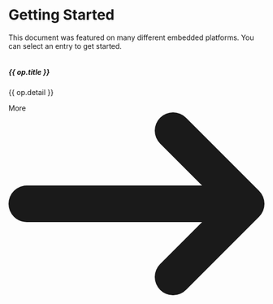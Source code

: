 <script setup>
import { ref } from 'vue'
const cardOptions = ref([
{
  imgUrl: "https://www.espressif.com/sites/all/themes/espressif/logo-black.svg",
  title: "ESP8266/ESP32",
  detail: "ESP-IDF & Arduino",
  linkUrl: "https://www.espressif.com/",
},
{
  svg: `
    <svg enable-background="new 0 0 974.7 179.7" version="1.1" viewBox="0 0 974.7 179.7" xml:space="preserve" xmlns="http://www.w3.org/2000/svg" width="110" height="44">
      <path d="m962.1 144.1v-2.7h1.7c0.9 0 2.2 0.1 2.2 1.2s-0.7 1.5-1.8 1.5h-2.1m0 1.9h1.2l2.7 4.7h2.9l-3-4.9c1.5 0.1 2.7-1 2.8-2.5v-0.4c0-2.6-1.8-3.4-4.8-3.4h-4.3v11.2h2.5v-4.7m12.6-0.9c0-6.6-5.1-10.4-10.8-10.4s-10.8 3.8-10.8 10.4 5.1 10.4 10.8 10.4 10.8-3.8 10.8-10.4m-3.2 0c0.2 4.2-3.1 7.8-7.3 8h-0.3c-4.4 0.2-8.1-3.3-8.3-7.7s3.3-8.1 7.7-8.3 8.1 3.3 8.3 7.7c-0.1 0.1-0.1 0.2-0.1 0.3z"></path>
      <path d="m578.2 34v118h33.3v-118h-33.3zm-262-0.2v118.1h33.6v-91.7l26.2 0.1c8.6 0 14.6 2.1 18.7 6.5 5.3 5.6 7.4 14.7 7.4 31.2v53.9h32.6v-65.2c0-46.6-29.7-52.9-58.7-52.9h-59.8zm315.7 0.2v118h54c28.8 0 38.2-4.8 48.3-15.5 7.2-7.5 11.8-24.1 11.8-42.2 0-16.6-3.9-31.4-10.8-40.6-12.2-16.5-30-19.7-56.6-19.7h-46.7zm33 25.6h14.3c20.8 0 34.2 9.3 34.2 33.5s-13.4 33.6-34.2 33.6h-14.3v-67.1zm-134.7-25.6l-27.8 93.5-26.6-93.5h-36l38 118h48l38.4-118h-34zm231.4 118h33.3v-118h-33.3v118zm93.4-118l-46.5 117.9h32.8l7.4-20.9h55l7 20.8h35.7l-46.9-117.8h-44.5zm21.6 21.5l20.2 55.2h-41l20.8-55.2z"></path>
      <path fill="#76B900" d="m101.3 53.6v-16.2c1.6-0.1 3.2-0.2 4.8-0.2 44.4-1.4 73.5 38.2 73.5 38.2s-31.4 43.6-65.1 43.6c-4.5 0-8.9-0.7-13.1-2.1v-49.2c17.3 2.1 20.8 9.7 31.1 27l23.1-19.4s-16.9-22.1-45.3-22.1c-3-0.1-6 0.1-9 0.4m0-53.6v24.2l4.8-0.3c61.7-2.1 102 50.6 102 50.6s-46.2 56.2-94.3 56.2c-4.2 0-8.3-0.4-12.4-1.1v15c3.4 0.4 6.9 0.7 10.3 0.7 44.8 0 77.2-22.9 108.6-49.9 5.2 4.2 26.5 14.3 30.9 18.7-29.8 25-99.3 45.1-138.7 45.1-3.8 0-7.4-0.2-11-0.6v21.1h170.2v-179.7h-170.4zm0 116.9v12.8c-41.4-7.4-52.9-50.5-52.9-50.5s19.9-22 52.9-25.6v14h-0.1c-17.3-2.1-30.9 14.1-30.9 14.1s7.7 27.3 31 35.2m-73.5-39.5s24.5-36.2 73.6-40v-13.2c-54.4 4.4-101.4 50.4-101.4 50.4s26.6 77 101.3 84v-14c-54.8-6.8-73.5-67.2-73.5-67.2z"></path>
    </svg>
  `,
  title: "NVIDIA Jetson Devices",
  detail: "Operations on Jetson devices",
  linkUrl: "#",
},
{
  svg: `
  <svg class="__rptl-header-logo" aria-hidden="true" focusable="false" height="44" viewBox="0 0 270 57" width="120" xmlns="http://www.w3.org/2000/svg" aria-labelledby="__rptl-header-logo"><title id="__rptl-header-logo">Raspberry Pi</title><g fill-rule="nonzero" fill="none"><path d="M65.275 33.317h-4.477v9.46c0 .29-.235.526-.525.526h-4.57a.525.525 0 0 1-.526-.525V16.55a.525.525 0 0 1 .525-.525h9.61c3.223 0 5.709.718 7.457 2.154a7.437 7.437 0 0 1 2.623 6.09 8.391 8.391 0 0 1-1.208 4.655 8.24 8.24 0 0 1-3.663 2.97l5.635 10.638a.525.525 0 0 1-.464.77h-4.917a.63.63 0 0 1-.56-.342l-4.94-9.643Zm-4.477-4.552h4.534a4.641 4.641 0 0 0 3.278-1.078 3.85 3.85 0 0 0 1.162-2.97 4.122 4.122 0 0 0-1.096-3.034 4.556 4.556 0 0 0-3.363-1.106h-4.515v8.188ZM90.426 42.997a6.562 6.562 0 0 1-.402-1.511 6.551 6.551 0 0 1-5.114 2.192 7.195 7.195 0 0 1-4.937-1.724 5.542 5.542 0 0 1-1.958-4.347 5.73 5.73 0 0 1 2.389-4.946c1.592-1.148 3.894-1.73 6.904-1.742h2.491v-1.162a3.342 3.342 0 0 0-.72-2.248 2.838 2.838 0 0 0-2.277-.843 3.226 3.226 0 0 0-2.145.656 2.13 2.13 0 0 0-.748 1.37.513.513 0 0 1-.513.428h-4.375a.533.533 0 0 1-.524-.596 5.494 5.494 0 0 1 1.054-2.663 7.184 7.184 0 0 1 3.073-2.352 11.2 11.2 0 0 1 4.459-.852 8.848 8.848 0 0 1 5.948 1.883 6.587 6.587 0 0 1 2.202 5.292v8.787a9.948 9.948 0 0 0 .629 3.93.525.525 0 0 1-.47.754h-4.485a.515.515 0 0 1-.48-.306Zm-4.336-3.46c.77.007 1.529-.176 2.21-.534a3.509 3.509 0 0 0 1.5-1.433v-3.485h-2.024c-2.71 0-4.153.937-4.328 2.81l-.019.319a2.166 2.166 0 0 0 .712 1.667 2.764 2.764 0 0 0 1.949.656ZM109.963 37.701a1.745 1.745 0 0 0-.983-1.564 11.18 11.18 0 0 0-3.157-1.021c-4.822-1.012-7.232-3.06-7.232-6.145a5.57 5.57 0 0 1 2.24-4.506 9.031 9.031 0 0 1 5.854-1.808 9.723 9.723 0 0 1 6.173 1.817 5.699 5.699 0 0 1 2.292 4.175.52.52 0 0 1-.525.546h-4.382a.514.514 0 0 1-.514-.435 2.538 2.538 0 0 0-.721-1.485 3.172 3.172 0 0 0-2.342-.759 3.24 3.24 0 0 0-2.117.619c-.483.377-.76.96-.75 1.573.001.603.327 1.158.853 1.452a8.76 8.76 0 0 0 2.876.956 23.54 23.54 0 0 1 3.41.908c2.86 1.05 4.29 2.867 4.29 5.452a5.288 5.288 0 0 1-2.38 4.487 10.264 10.264 0 0 1-6.145 1.715c-1.556.029-3.1-.281-4.524-.91a7.586 7.586 0 0 1-3.1-2.49 5.853 5.853 0 0 1-1.094-2.824.533.533 0 0 1 .523-.596h4.11a.513.513 0 0 1 .513.418c.091.71.46 1.354 1.024 1.793a4.233 4.233 0 0 0 2.66.768c.827.057 1.65-.15 2.352-.59.508-.35.807-.93.796-1.546ZM136.719 33.355a12.159 12.159 0 0 1-2.127 7.503 6.817 6.817 0 0 1-5.742 2.82 6.315 6.315 0 0 1-4.965-2.136v9.03c0 .29-.235.525-.525.525h-4.364a.525.525 0 0 1-.525-.525V23.557a.525.525 0 0 1 .525-.525h4.018c.27 0 .497.206.523.475l.142 1.51a6.363 6.363 0 0 1 5.134-2.36 6.865 6.865 0 0 1 5.826 2.773c1.387 1.848 2.08 4.396 2.08 7.644v.28Zm-5.415-.394a7.982 7.982 0 0 0-1.002-4.365 3.266 3.266 0 0 0-2.913-1.536 3.546 3.546 0 0 0-3.504 1.948v8.3a3.605 3.605 0 0 0 3.541 2.004c2.586 0 3.878-2.117 3.878-6.35ZM158.159 33.355c0 3.247-.694 5.78-2.08 7.597a6.889 6.889 0 0 1-5.808 2.726 6.329 6.329 0 0 1-5.264-2.53l-.191 1.689a.525.525 0 0 1-.522.466h-3.877a.525.525 0 0 1-.525-.525V15.05c0-.29.235-.525.525-.525h4.364a.525.525 0 0 1 .525.525v9.798a6.166 6.166 0 0 1 4.928-2.192 6.945 6.945 0 0 1 5.817 2.726c1.405 1.817 2.108 4.374 2.108 7.672v.3Zm-5.415-.394a8.068 8.068 0 0 0-.974-4.487 3.295 3.295 0 0 0-2.904-1.414 3.572 3.572 0 0 0-3.56 2.117v8a3.62 3.62 0 0 0 3.597 2.135c1.626.093 3.081-.999 3.448-2.585.31-1.23.442-2.498.393-3.766ZM170.555 43.678a9.95 9.95 0 0 1-7.26-2.736 9.722 9.722 0 0 1-2.8-7.288v-.524a12.247 12.247 0 0 1 1.18-5.461 8.666 8.666 0 0 1 3.344-3.71 9.387 9.387 0 0 1 4.936-1.302 8.413 8.413 0 0 1 6.548 2.623c1.593 1.749 2.39 4.228 2.39 7.438v1.685a.525.525 0 0 1-.526.525h-12.383a5.028 5.028 0 0 0 1.583 3.185 4.785 4.785 0 0 0 3.344 1.2 5.886 5.886 0 0 0 4.524-1.837.527.527 0 0 1 .773.026l1.964 2.198c.17.188.182.47.028.672a8.216 8.216 0 0 1-3.036 2.34 10.82 10.82 0 0 1-4.609.966Zm-.618-16.656a3.382 3.382 0 0 0-2.614 1.092 5.65 5.65 0 0 0-1.283 3.124h7.531v-.433a4.034 4.034 0 0 0-.974-2.795 3.492 3.492 0 0 0-2.66-.988ZM193.333 27.525a.523.523 0 0 1-.575.515c-.459-.051-.92-.078-1.382-.081-2.049 0-3.391.693-4.028 2.08v12.739a.525.525 0 0 1-.525.525h-4.364a.525.525 0 0 1-.525-.525V23.557a.525.525 0 0 1 .525-.525h4.096c.277 0 .507.215.524.492l.12 1.924a5.017 5.017 0 0 1 4.514-2.791c.434-.002.867.044 1.29.138a.515.515 0 0 1 .39.515l-.06 4.215ZM207.017 27.525a.523.523 0 0 1-.575.515c-.459-.051-.92-.078-1.382-.081-2.048 0-3.39.693-4.028 2.08v12.739a.525.525 0 0 1-.525.525h-4.364a.525.525 0 0 1-.525-.525V23.557a.525.525 0 0 1 .525-.525h4.096c.277 0 .507.215.524.492l.12 1.924a5.018 5.018 0 0 1 4.514-2.791c.434-.002.867.044 1.29.138a.515.515 0 0 1 .39.515l-.06 4.215ZM217.934 35.64l3.635-12.233a.525.525 0 0 1 .504-.375h4.677a.525.525 0 0 1 .496.697l-7.907 22.721-.45 1.068a6.18 6.18 0 0 1-5.995 3.972 8.368 8.368 0 0 1-2.003-.25.529.529 0 0 1-.395-.513v-3.15a.525.525 0 0 1 .546-.524l.538.02a3.442 3.442 0 0 0 2.035-.492 3.08 3.08 0 0 0 1.19-1.555l.637-1.667-6.857-19.63a.525.525 0 0 1 .496-.697h4.696c.232 0 .437.152.503.374l3.654 12.234ZM245.156 33.692v9.086c0 .29-.235.525-.525.525h-4.57a.525.525 0 0 1-.526-.525V16.55a.525.525 0 0 1 .525-.525h10.117a12.31 12.31 0 0 1 5.405 1.124 8.284 8.284 0 0 1 3.587 3.194 8.91 8.91 0 0 1 1.256 4.712 7.833 7.833 0 0 1-2.745 6.323c-1.83 1.543-4.362 2.314-7.597 2.314h-4.927Zm0-4.553h5.02a4.934 4.934 0 0 0 3.401-1.049 3.816 3.816 0 0 0 1.171-2.998 4.5 4.5 0 0 0-1.18-3.24 4.41 4.41 0 0 0-3.26-1.275h-5.152v8.562ZM263.081 17.786a2.666 2.666 0 0 1 .815-2.005 3.512 3.512 0 0 1 4.431 0 2.86 2.86 0 0 1-.01 4.028 3.473 3.473 0 0 1-4.402 0 2.66 2.66 0 0 1-.834-2.023Zm5.227 25.517h-4.383a.525.525 0 0 1-.525-.525V23.557a.525.525 0 0 1 .525-.525h4.383a.525.525 0 0 1 .525.525v19.22a.525.525 0 0 1-.525.526ZM45.008 32.949a8.74 8.74 0 0 0-3.104-6.182 7.664 7.664 0 0 0-1.44-2.801 8.594 8.594 0 0 0-3.058-5.777c.284-.244.524-.536.708-.862a6.186 6.186 0 0 0 3.63-4.23 5.558 5.558 0 0 0 1.755-3.64 3.481 3.481 0 0 0-.31-1.638 3.114 3.114 0 0 0 .81-3.215c-.606-1.756-2.73-2.896-5.584-3.017a4.497 4.497 0 0 0-3.11-1.065 7.188 7.188 0 0 0-1.678.207 3.821 3.821 0 0 0-1.65-.334 6.458 6.458 0 0 0-3.148.858 2.894 2.894 0 0 0-.38-.025 6.276 6.276 0 0 0-3.551 1.558 10.765 10.765 0 0 0-1.866 1.944 10.768 10.768 0 0 0-1.867-1.944 6.278 6.278 0 0 0-3.55-1.558c-.127 0-.254.008-.38.025a6.46 6.46 0 0 0-3.148-.858 3.822 3.822 0 0 0-1.65.334 7.188 7.188 0 0 0-1.68-.207 4.498 4.498 0 0 0-3.109 1.065c-2.854.12-4.978 1.261-5.585 3.018a3.114 3.114 0 0 0 .812 3.214 3.482 3.482 0 0 0-.31 1.639 5.557 5.557 0 0 0 1.755 3.64 6.186 6.186 0 0 0 3.63 4.229c.183.326.423.618.707.862A8.594 8.594 0 0 0 5.6 23.966a7.663 7.663 0 0 0-1.44 2.801 8.74 8.74 0 0 0-3.104 6.182 8.424 8.424 0 0 0 1.92 6.578c.26 1.31.8 2.549 1.581 3.632a9.452 9.452 0 0 0 2.386 5.514 9.768 9.768 0 0 0 5.262 3.126 12.74 12.74 0 0 0 4.208 2.605 9.763 9.763 0 0 0 13.24 0c1.559-.585 2.988-1.47 4.207-2.605a9.768 9.768 0 0 0 5.262-3.126 9.452 9.452 0 0 0 2.386-5.514 9.311 9.311 0 0 0 1.582-3.632 8.424 8.424 0 0 0 1.919-6.578Z" fill="#000"></path><path d="M28.366 4.192a.225.225 0 0 1 .286.24c-.072.672.335.587.432.468a3.526 3.526 0 0 1 3.188-1.53.225.225 0 0 1 .154.363c-.4.593.03.706.19.6 1.631-1.02 3.187-1.023 3.785-.594a.225.225 0 0 1 .013.349c-.604.514-.266.77-.052.692a5.802 5.802 0 0 1 4.74.607.227.227 0 0 1 .006.343 4.493 4.493 0 0 0-1.73 3.018c-.045.396.614.313.891.241a.225.225 0 0 1 .28.21c.026.954-.876 2.002-2.218 2.898-.18.12-.154.408.256.42a.222.222 0 0 1 .191.334c-.478.888-1.13 1.724-3.345 2.298a.227.227 0 0 0-.032.429.217.217 0 0 1 .071.384c-2.207 1.896-7.8 1.148-8.51-2.043a.224.224 0 0 1 .04-.182 21.262 21.262 0 0 1 9.276-7.058.176.176 0 0 0-.087-.34 15.168 15.168 0 0 0-10.074 6.074.227.227 0 0 1-.289.065c-3.585-1.851-.64-7.317 2.538-8.286ZM7.285 12.85a.222.222 0 0 1 .191-.334c.41-.01.436-.299.256-.419C6.39 11.201 5.49 10.153 5.514 9.2a.225.225 0 0 1 .28-.21c.278.072.936.155.891-.241a4.493 4.493 0 0 0-1.73-3.017.227.227 0 0 1 .006-.344 5.802 5.802 0 0 1 4.74-.607c.214.079.552-.178-.052-.692a.225.225 0 0 1 .014-.35c.597-.428 2.153-.426 3.785.594.159.107.589-.006.19-.599a.225.225 0 0 1 .153-.363A3.526 3.526 0 0 1 16.98 4.9c.096.12.503.204.432-.469a.225.225 0 0 1 .286-.239c3.178.97 6.122 6.435 2.537 8.286a.227.227 0 0 1-.289-.065A15.168 15.168 0 0 0 9.873 6.34a.176.176 0 0 0-.088.34 21.262 21.262 0 0 1 9.276 7.057c.04.052.054.119.04.183-.71 3.19-6.303 3.938-8.51 2.042a.217.217 0 0 1 .071-.384.227.227 0 0 0-.031-.429c-2.216-.574-2.867-1.41-3.346-2.298Z" fill="#46AF4B"></path><path d="M37.158 22.605c.92 2.446.203 3.622-1.978 2.377a15.632 15.632 0 0 1-4.58-3.84c-1.644-1.952-.576-2.821 2.012-2.352a6.985 6.985 0 0 1 4.546 3.815ZM27.375 19.853c3.12 2.593-.454 4.428-4.343 4.428-3.89 0-7.463-1.835-4.344-4.428a6.935 6.935 0 0 1 8.687 0ZM8.906 22.605a6.985 6.985 0 0 1 4.545-3.815c2.588-.47 3.656.4 2.013 2.352a15.632 15.632 0 0 1-4.58 3.84c-2.182 1.245-2.898.069-1.978-2.377ZM4.394 36.196a6.983 6.983 0 0 1 .518-5.942c1.153-1.96 2.313-1.883 2.773-.222.585 2.29.373 4.712-.6 6.867-.854 1.696-1.921 1.123-2.691-.703ZM12.704 48.896A6.942 6.942 0 0 1 7.482 42.7c.433-10.066 14.94 7.91 5.222 6.196ZM12.999 36.358c-2.433-1.404-3.077-4.844-1.438-7.682 1.639-2.839 4.94-4 7.372-2.596 2.433 1.404 3.077 4.844 1.438 7.682-1.639 2.839-4.94 4-7.372 2.596ZM27.091 52.737a6.947 6.947 0 0 1-8.119 0c-2.41-1.664.015-3.58 4.06-3.58s6.47 1.916 4.06 3.58Z" fill="#CD2355"></path><ellipse fill="#CD2355" cx="23.032" cy="41.795" rx="5.647" ry="4.84"></ellipse><path d="M25.692 33.762c-1.639-2.838-.995-6.278 1.438-7.682 2.433-1.405 5.734-.243 7.372 2.596 1.64 2.838.995 6.278-1.438 7.682-2.432 1.405-5.733.243-7.372-2.596ZM33.36 48.896C23.64 50.61 38.149 32.634 38.58 42.7a6.941 6.941 0 0 1-5.221 6.196ZM41.67 36.196c-.77 1.826-1.838 2.399-2.691.703a10.417 10.417 0 0 1-.6-6.867c.46-1.66 1.62-1.739 2.772.222a6.983 6.983 0 0 1 .518 5.942Z" fill="#CD2355"></path></g></svg>
  `,
  title: "Raspberry Pi Devices",
  detail: "Micro controllers produced by Raspberry Pi foundations, like PICO, Pi Zero, 4/5B, CM4/5",
  linkUrl: "#"
},

{
  svg: `
    <?xml version="1.0" encoding="utf-8"?><svg width="60" viewBox="0 -0.5 25 25" fill="none" xmlns="http://www.w3.org/2000/svg">
    <path d="M13.05 12.082C13.05 11.6678 12.7142 11.332 12.3 11.332C11.8858 11.332 11.55 11.6678 11.55 12.082H13.05ZM12.3 19H11.55C11.55 19.249 11.6736 19.4818 11.8799 19.6213C12.0862 19.7608 12.3483 19.7888 12.5794 19.696L12.3 19ZM18.044 16.694L18.3234 17.39C18.6077 17.2759 18.794 17.0003 18.794 16.694H18.044ZM18.794 11.9C18.794 11.4858 18.4582 11.15 18.044 11.15C17.6298 11.15 17.294 11.4858 17.294 11.9H18.794ZM12.7554 11.4861C12.4263 11.2346 11.9556 11.2975 11.7041 11.6266C11.4526 11.9557 11.5155 12.4264 11.8446 12.6779L12.7554 11.4861ZM14.348 13.647L13.8926 14.2429C14.1156 14.4133 14.415 14.445 14.6687 14.325L14.348 13.647ZM18.3617 12.578C18.7361 12.4008 18.8961 11.9537 18.719 11.5793C18.5418 11.2049 18.0947 11.0449 17.7203 11.222L18.3617 12.578ZM12.0206 11.386C11.6362 11.5403 11.4497 11.977 11.604 12.3614C11.7583 12.7458 12.195 12.9323 12.5794 12.778L12.0206 11.386ZM18.3234 10.472C18.7078 10.3177 18.8943 9.88097 18.74 9.49658C18.5857 9.11219 18.149 8.92567 17.7646 9.07999L18.3234 10.472ZM17.7647 10.472C18.1491 10.6263 18.5858 10.4397 18.74 10.0553C18.8943 9.6709 18.7077 9.23421 18.3233 9.07995L17.7647 10.472ZM12.5793 6.77495C12.1949 6.62069 11.7582 6.80727 11.604 7.19168C11.4497 7.5761 11.6363 8.01279 12.0207 8.16705L12.5793 6.77495ZM18.4115 9.12322C18.0505 8.92024 17.5932 9.0484 17.3902 9.40947C17.1872 9.77054 17.3154 10.2278 17.6765 10.4308L18.4115 9.12322ZM20.095 10.93L20.4153 11.6082C20.669 11.4884 20.8346 11.237 20.8445 10.9566C20.8545 10.6762 20.7071 10.4137 20.4625 10.2762L20.095 10.93ZM17.7207 11.2218C17.3462 11.3987 17.1859 11.8457 17.3628 12.2203C17.5397 12.5948 17.9867 12.7551 18.3613 12.5782L17.7207 11.2218ZM17.4849 9.27273C17.207 9.57984 17.2306 10.0541 17.5377 10.3321C17.8448 10.61 18.3191 10.5864 18.5971 10.2793L17.4849 9.27273ZM20.5 7.059L21.0561 7.56227C21.2259 7.37459 21.2897 7.11388 21.2255 6.86901C21.1614 6.62413 20.9781 6.42812 20.738 6.34778L20.5 7.059ZM14.348 5L14.586 4.28878C14.2926 4.19056 13.9689 4.28268 13.7711 4.52071L14.348 5ZM11.7181 6.99171C11.4534 7.31031 11.4971 7.78317 11.8157 8.04787C12.1343 8.31258 12.6072 8.26889 12.8719 7.95029L11.7181 6.99171ZM6.27168 9.07995C5.88727 9.23421 5.70069 9.6709 5.85495 10.0553C6.00921 10.4397 6.4459 10.6263 6.83032 10.472L6.27168 9.07995ZM12.5743 8.16705C12.9587 8.01279 13.1453 7.5761 12.991 7.19168C12.8368 6.80727 12.4001 6.62069 12.0157 6.77495L12.5743 8.16705ZM6.91853 10.4298C7.2796 10.2268 7.40776 9.76954 7.20478 9.40847C7.00179 9.0474 6.54454 8.91924 6.18347 9.12222L6.91853 10.4298ZM4.5 10.929L4.13247 10.2752C3.88802 10.4126 3.74065 10.675 3.75046 10.9552C3.76027 11.2355 3.92561 11.4869 4.17908 11.6069L4.5 10.929ZM6.23008 12.5779C6.60445 12.7551 7.05163 12.5953 7.22887 12.2209C7.40611 11.8465 7.2463 11.3994 6.87192 11.2221L6.23008 12.5779ZM6.83042 9.07999C6.44603 8.92567 6.00931 9.11219 5.85499 9.49658C5.70067 9.88097 5.88719 10.3177 6.27158 10.472L6.83042 9.07999ZM12.0156 12.778C12.4 12.9323 12.8367 12.7458 12.991 12.3614C13.1453 11.977 12.9588 11.5403 12.5744 11.386L12.0156 12.778ZM5.9907 10.2746C6.26604 10.584 6.74011 10.6116 7.04956 10.3363C7.35901 10.061 7.38665 9.58689 7.1113 9.27744L5.9907 10.2746ZM4.5 7.471L4.20362 6.78205C3.98226 6.87727 3.82014 7.07305 3.76786 7.30828C3.71558 7.54351 3.77951 7.78954 3.9397 7.96956L4.5 7.471ZM10.244 5L10.8211 4.52099C10.6087 4.26508 10.2531 4.17962 9.94762 4.31105L10.244 5ZM11.7179 7.95001C11.9824 8.26874 12.4553 8.31265 12.774 8.0481C13.0927 7.78355 13.1367 7.31071 12.8721 6.99199L11.7179 7.95001ZM13.045 12.083C13.045 11.6688 12.7092 11.333 12.295 11.333C11.8808 11.333 11.545 11.6688 11.545 12.083H13.045ZM12.295 19L12.0156 19.696C12.2467 19.7888 12.5088 19.7608 12.7151 19.6213C12.9214 19.4818 13.045 19.249 13.045 19H12.295ZM6.551 16.694H5.801C5.801 17.0003 5.9873 17.2759 6.27158 17.39L6.551 16.694ZM7.301 11.9C7.301 11.4858 6.96521 11.15 6.551 11.15C6.13679 11.15 5.801 11.4858 5.801 11.9H7.301ZM12.75 12.6782C13.0793 12.427 13.1425 11.9563 12.8912 11.627C12.64 11.2977 12.1693 11.2345 11.84 11.4858L12.75 12.6782ZM10.244 13.647L9.92328 14.325C10.1768 14.4449 10.476 14.4134 10.699 14.2432L10.244 13.647ZM6.87172 11.222C6.49729 11.0449 6.05016 11.2049 5.87303 11.5793C5.6959 11.9537 5.85585 12.4008 6.23028 12.578L6.87172 11.222ZM11.55 12.082V19H13.05V12.082H11.55ZM12.5794 19.696L18.3234 17.39L17.7646 15.998L12.0206 18.304L12.5794 19.696ZM18.794 16.694V11.9H17.294V16.694H18.794ZM11.8446 12.6779L13.8926 14.2429L14.8034 13.0511L12.7554 11.4861L11.8446 12.6779ZM14.6687 14.325L18.3617 12.578L17.7203 11.222L14.0273 12.969L14.6687 14.325ZM12.5794 12.778L18.3234 10.472L17.7646 9.07999L12.0206 11.386L12.5794 12.778ZM18.3233 9.07995L12.5793 6.77495L12.0207 8.16705L17.7647 10.472L18.3233 9.07995ZM17.6765 10.4308L19.7275 11.5838L20.4625 10.2762L18.4115 9.12322L17.6765 10.4308ZM19.7747 10.2518L17.7207 11.2218L18.3613 12.5782L20.4153 11.6082L19.7747 10.2518ZM18.5971 10.2793L21.0561 7.56227L19.9439 6.55573L17.4849 9.27273L18.5971 10.2793ZM20.738 6.34778L14.586 4.28878L14.11 5.71122L20.262 7.77022L20.738 6.34778ZM13.7711 4.52071L11.7181 6.99171L12.8719 7.95029L14.9249 5.47929L13.7711 4.52071ZM6.83032 10.472L12.5743 8.16705L12.0157 6.77495L6.27168 9.07995L6.83032 10.472ZM6.18347 9.12222L4.13247 10.2752L4.86753 11.5828L6.91853 10.4298L6.18347 9.12222ZM4.17908 11.6069L6.23008 12.5779L6.87192 11.2221L4.82092 10.2511L4.17908 11.6069ZM6.27158 10.472L12.0156 12.778L12.5744 11.386L6.83042 9.07999L6.27158 10.472ZM7.1113 9.27744L5.0603 6.97244L3.9397 7.96956L5.9907 10.2746L7.1113 9.27744ZM4.79638 8.15995L10.5404 5.68895L9.94762 4.31105L4.20362 6.78205L4.79638 8.15995ZM9.6669 5.47901L11.7179 7.95001L12.8721 6.99199L10.8211 4.52099L9.6669 5.47901ZM11.545 12.083V19H13.045V12.083H11.545ZM12.5744 18.304L6.83042 15.998L6.27158 17.39L12.0156 19.696L12.5744 18.304ZM7.301 16.694V11.9H5.801V16.694H7.301ZM11.84 11.4858L9.78904 13.0508L10.699 14.2432L12.75 12.6782L11.84 11.4858ZM10.5647 12.969L6.87172 11.222L6.23028 12.578L9.92328 14.325L10.5647 12.969Z" fill="#000000"/>
    </svg>
  `,
  title: "Miscellaneous",
  detail: "Other available information",
  linkUrl: "#"
}
])
</script>


# Getting Started

This document was featured on many different embedded platforms. You can select an entry to get started.
<div class="grid grid-cols-2 gap-4">
<div class="max-w-md p-6 bg-white border border-gray-200 rounded-lg shadow-sm dark:bg-gray-800 dark:border-gray-700"
 v-for="op in cardOptions">
  <img v-if="op.imgUrl" width="120" class="mb-5" :src="op.imgUrl" />
  <div v-else v-html="op.svg" class="mb-5"></div>
  <h5 class="mb-2 text-2xl font-bold tracking-tight text-gray-900 dark:text-white">{{ op.title }}</h5>
  <p class="mb-3 font-normal text-gray-700 dark:text-gray-400">{{ op.detail }}</p>
  <a :href="op.linkUrl"
    class="inline-flex items-center px-3 py-2 text-sm font-medium text-center
         !no-underline visited:!text-white !text-white bg-blue-700 rounded-lg
         hover:bg-blue-800 focus:ring-4 focus:outline-none focus:ring-blue-300
         dark:bg-blue-600 dark:hover:bg-blue-700 dark:focus:ring-blue-800"
    rel="noopener noreferrer">
        More
    <svg class="rtl:rotate-180 w-3.5 h-3.5 ms-2" aria-hidden="true" xmlns="http://www.w3.org/2000/svg" fill="none" viewBox="0 0 14 10">
      <path stroke="currentColor" stroke-linecap="round" stroke-linejoin="round" stroke-width="2" d="M1 5h12m0 0L9 1m4 4L9 9"/>
    </svg>
  </a>
</div>
</div>
